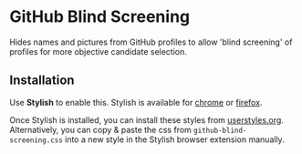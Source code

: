 # GitHub Blind Screening

Hides names and pictures from GitHub profiles to allow 'blind screening' of
profiles for more objective candidate selection.

## Installation
Use **Stylish** to enable this. Stylish is available for
[chrome](https://chrome.google.com/webstore/detail/stylish/fjnbnpbmkenffdnngjfgmeleoegfcffe?hl=en)
or [firefox](https://addons.mozilla.org/en-US/firefox/addon/stylish/).

Once Stylish is installed, you can install these styles from
[userstyles.org](https://userstyles.org/styles/136119/github-blind-screening).
Alternatively, you can copy & paste the css from `github-blind-screening.css`
into a new style in the Stylish browser extension manually.
